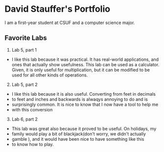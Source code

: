 David Stauffer's Portfolio
==========================
I am a first-year student at CSUF and a computer science major. 

Favorite Labs
-------------

1. Lab 5, part 1
 * I like this lab because it was practical. It has real-world applications, and ones that actually show usefulness. This lab can be used as a calculator. Given, it is only useful for multiplication, but it can be modified to be used for all other kinds of operations.

2. Lab 5, part 2
 * I like this lab because it is also useful. Converting from feet in decimals
 * to feet and inches and backwards is alwaqys annoying to do and is
 * surprisingly common. It is nice to know that I now have a tool to help me
 * with this conversion

3. Lab 6, part 2
 * This lab was great also because it proved to be useful. On holidays, my
 * family would play a bit of blackjack(don't worry, we didn't actually
 * gamble ), and it would have been nice to have something like this
 * to know how to play.